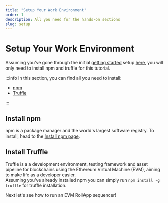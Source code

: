 ```yaml
---
title: "Setup Your Work Environment"
order: 1
description: All you need for the hands-on sections
slug: setup
---
```


# Setup Your Work Environment

Assuming you've gone through the initial [getting started](../getting-started/intro.md) setup [here](../getting-started/setup.md), you will only need to install npm and truffle for this tutorial.

:::info In this section, you can find all you need to install:

- [npm](https://www.npmjs.com/)
- [Truffle](https://trufflesuite.com/)

:::

## Install npm

npm is a package manager and the world's largest software registry. To install, head to the [Install npm page](https://docs.npmjs.com/downloading-and-installing-node-js-and-npm).

## Install Truffle

Truffle is a a development environment, testing framework and asset pipeline for blockchains using the Ethereum Virtual Machine (EVM), aiming to make life as a developer easier.<br/>
Assuming you've already installed npm you can simply run `npm install -g truffle` for truffle installation.

Next let's see how to run an EVM RollApp sequencer!
